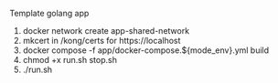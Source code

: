 Template golang app

1) docker network create app-shared-network
2) mkcert in /kong/certs for https://localhost
3) docker compose -f app/docker-compose.${mode_env}.yml build
4) chmod +x run.sh stop.sh
5) ./run.sh